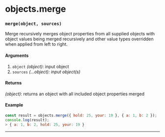 # objects.merge

<!-- div class="doc-container" -->

<!-- div -->


<!-- div -->

<h3 id="mergeobject-sources"><code>merge(object, sources)</code></h3>

Merge recursively merges object properties from all supplied objects with object values
being merged recursively and other value types overridden when applied from left to right.

#### Arguments
1. `object` *(object)*: input object
2. `sources` *(...object): input object(s)*

#### Returns
*(object)*: returns an object with all included object properties merged

#### Example
```js
const result = objects.merge({ hold: 25, your: 19 }, { a: 1, b: 2 });
console.log(result);
> { a: 1, b: 2, hold: 25, your: 19 }
```
---

<!-- /div -->

<!-- /div -->

<!-- /div -->
